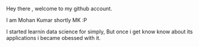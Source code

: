 Hey there , welcome to my github account.

I am Mohan Kumar shortly MK :P

I started learnin data science for simply, But once i get know know about its applications i became obessed with it.


